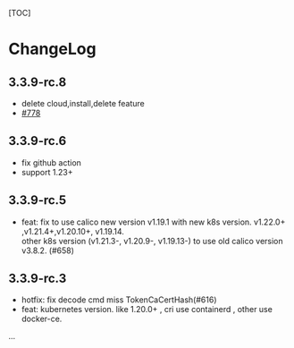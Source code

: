 [TOC]

# ChangeLog

## 3.3.9-rc.8

- delete cloud,install,delete feature
- [#778](https://github.com/fanux/sealos/pull/778)

## 3.3.9-rc.6

- fix github action
- support 1.23+

## 3.3.9-rc.5

- feat: fix to use calico new version v1.19.1 with new k8s version.  v1.22.0+ ,v1.21.4+,v1.20.10+, v1.19.14.  
other k8s version (v1.21.3-, v1.20.9-, v1.19.13-) to use old calico version v3.8.2. (#658)

## 3.3.9-rc.3 

- hotfix: fix decode cmd miss TokenCaCertHash(#616)
- feat: kubernetes version. like 1.20.0+ , cri use containerd , other use docker-ce. 

...
